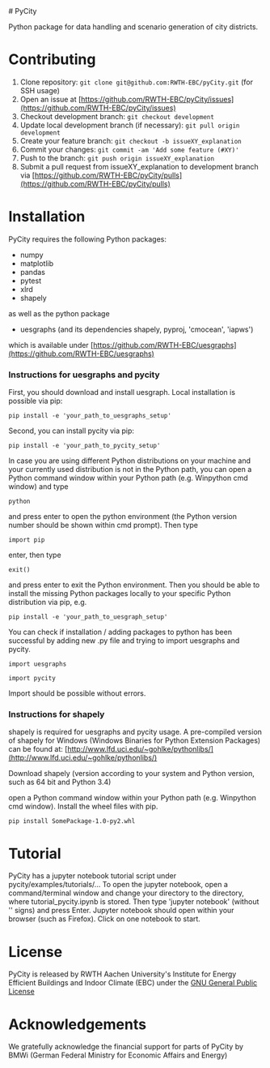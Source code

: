 <snippet>
  <content>
# PyCity

Python package for data handling and scenario generation of city districts.

# Contributing

1. Clone repository: `git clone git@github.com:RWTH-EBC/pyCity.git` (for SSH usage)
2. Open an issue at [https://github.com/RWTH-EBC/pyCity/issues](https://github.com/RWTH-EBC/pyCity/issues)
3. Checkout development branch: `git checkout development` 
4. Update local development branch (if necessary): `git pull origin development`
5. Create your feature branch: `git checkout -b issueXY_explanation`
6. Commit your changes: `git commit -am 'Add some feature (#XY)'`
7. Push to the branch: `git push origin issueXY_explanation`
8. Submit a pull request from issueXY_explanation to development branch via [https://github.com/RWTH-EBC/pyCity/pulls](https://github.com/RWTH-EBC/pyCity/pulls)

# Installation

PyCity requires the following Python packages:
- numpy
- matplotlib
- pandas
- pytest
- xlrd
- shapely

as well as the python package

- uesgraphs (and its dependencies shapely, pyproj, 'cmocean', 'iapws')

which is available under [https://github.com/RWTH-EBC/uesgraphs](https://github.com/RWTH-EBC/uesgraphs)

### Instructions for uesgraphs and pycity

First, you should download and install uesgraph. Local installation is possible via pip:

`pip install -e 'your_path_to_uesgraphs_setup'`

Second, you can install pycity via pip:

`pip install -e 'your_path_to_pycity_setup'`

In case you are using different Python distributions on your machine and your currently used distribution is not in the Python path, 
you can open a Python command window within your Python path (e.g. Winpython cmd window) and type

`python`

and press enter to open the python environment (the Python version number should be shown within cmd prompt).
Then type

`import pip`

enter, then type

`exit()`

and press enter to exit the Python environment. Then you should be able to install the missing Python packages locally to your specific Python distribution
via pip, e.g.

`pip install -e 'your_path_to_uesgraph_setup'`

You can check if installation / adding packages to python has been successful
by adding new .py file and trying to import uesgraphs and pycity.

`import uesgraphs`

`import pycity`

Import should be possible without errors.

### Instructions for shapely

shapely is required for uesgraphs and pycity usage. A pre-compiled version of shapely for Windows (Windows Binaries for Python Extension Packages) 
can be found at: [http://www.lfd.uci.edu/~gohlke/pythonlibs/](http://www.lfd.uci.edu/~gohlke/pythonlibs/)

Download shapely (version according to your system and Python version, such as 64 bit and Python 3.4)

open a Python command window within your Python path (e.g. Winpython cmd window).
Install the wheel files with pip. 

`pip install SomePackage-1.0-py2.whl`

# Tutorial

PyCity has a jupyter notebook tutorial script under pycity/examples/tutorials/... 
To open the jupyter notebook, open a command/terminal window and change your directory to the directory, 
where tutorial_pycity.ipynb is stored. Then type 'jupyter notebook' (without '' signs) and press Enter.
Jupyter notebook should open within your browser (such as Firefox). Click on one notebook to start.

# License

PyCity is released by RWTH Aachen University's Institute for Energy Efficient Buildings and Indoor Climate (EBC) 
under the [GNU General Public License](http://www.gnu.org/licenses/gpl.html)

# Acknowledgements

We gratefully acknowledge the financial support for parts of PyCity by BMWi (German Federal Ministry for Economic Affairs and Energy)

 </content>
</snippet>